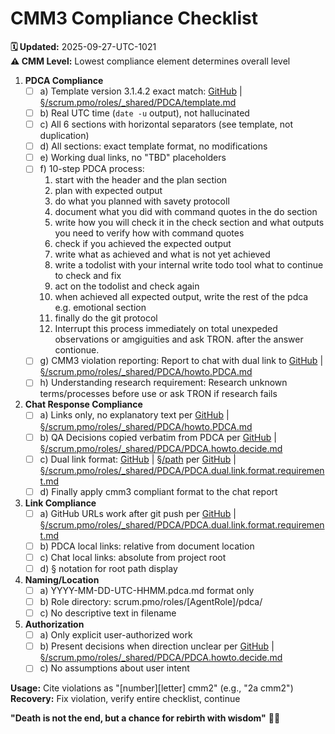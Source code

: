 # CMM3 Compliance Checklist

**🗓️ Updated:** 2025-09-27-UTC-1021  
**⚠️ CMM Level:** Lowest compliance element determines overall level

1. **PDCA Compliance**
   - [ ] a) Template version 3.1.4.2 exact match: [GitHub](https://github.com/Cerulean-Circle-GmbH/Web4Articles/blob/dev/2025-09-24-UTC-1028/scrum.pmo/roles/_shared/PDCA/template.md) | [§/scrum.pmo/roles/_shared/PDCA/template.md](../../_shared/PDCA/template.md)
   - [ ] b) Real UTC time (`date -u` output), not hallucinated
   - [ ] c) All 6 sections with horizontal separators (see template, not duplication)
   - [ ] d) All sections: exact template format, no modifications
   - [ ] e) Working dual links, no "TBD" placeholders
   - [ ] f) 10-step PDCA process:
     1. start with the header and the plan section
     2. plan with expected output
     3. do what you planned with savety protocoll
     4. document what you did with command quotes in the do section
     5. write how you will check it in the check section and what outputs you need to verify how with command quotes
     5. check if you achieved the expected output
     6. write what as achieved and what is not yet achieved
     7. write a todolist with your internal write todo tool what to continue to check and fix
     8. act on the todolist and check again
     9. when achieved all expected output, write the rest of the pdca e.g. emotional section
     10. finally do the git protocol
     11. Interrupt this process immediately on total unexpeded observations or amgiguities and ask TRON. after the answer contionue.
   - [ ] g) CMM3 violation reporting: Report to chat with dual link to [GitHub](https://github.com/Cerulean-Circle-GmbH/Web4Articles/blob/dev/2025-09-24-UTC-1028/scrum.pmo/roles/_shared/PDCA/howto.PDCA.md) | [§/scrum.pmo/roles/_shared/PDCA/howto.PDCA.md](../../_shared/PDCA/howto.PDCA.md)
   - [ ] h) Understanding research requirement: Research unknown terms/processes before use or ask TRON if research fails

2. **Chat Response Compliance**  
   - [ ] a) Links only, no explanatory text per [GitHub](https://github.com/Cerulean-Circle-GmbH/Web4Articles/blob/dev/2025-09-24-UTC-1028/scrum.pmo/roles/_shared/PDCA/howto.PDCA.md) | [§/scrum.pmo/roles/_shared/PDCA/howto.PDCA.md](../../_shared/PDCA/howto.PDCA.md)
   - [ ] b) QA Decisions copied verbatim from PDCA per [GitHub](https://github.com/Cerulean-Circle-GmbH/Web4Articles/blob/dev/2025-09-24-UTC-1028/scrum.pmo/roles/_shared/PDCA/PDCA.howto.decide.md) | [§/scrum.pmo/roles/_shared/PDCA/PDCA.howto.decide.md](../../_shared/PDCA/PDCA.howto.decide.md)
   - [ ] c) Dual link format: [GitHub](URL) | [§/path](path) per [GitHub](https://github.com/Cerulean-Circle-GmbH/Web4Articles/blob/dev/2025-09-24-UTC-1028/scrum.pmo/roles/_shared/PDCA/PDCA.dual.link.format.requirement.md) | [§/scrum.pmo/roles/_shared/PDCA/PDCA.dual.link.format.requirement.md](../../_shared/PDCA/PDCA.dual.link.format.requirement.md)
   - [ ] d) Finally apply cmm3 compliant format to the chat report

3. **Link Compliance**
   - [ ] a) GitHub URLs work after git push per [GitHub](https://github.com/Cerulean-Circle-GmbH/Web4Articles/blob/dev/2025-09-24-UTC-1028/scrum.pmo/roles/_shared/PDCA/PDCA.dual.link.format.requirement.md) | [§/scrum.pmo/roles/_shared/PDCA/PDCA.dual.link.format.requirement.md](../../_shared/PDCA/PDCA.dual.link.format.requirement.md)
   - [ ] b) PDCA local links: relative from document location
   - [ ] c) Chat local links: absolute from project root
   - [ ] d) § notation for root path display

4. **Naming/Location**
   - [ ] a) YYYY-MM-DD-UTC-HHMM.pdca.md format only
   - [ ] b) Role directory: scrum.pmo/roles/[AgentRole]/pdca/
   - [ ] c) No descriptive text in filename

5. **Authorization**
   - [ ] a) Only explicit user-authorized work
   - [ ] b) Present decisions when direction unclear per [GitHub](https://github.com/Cerulean-Circle-GmbH/Web4Articles/blob/dev/2025-09-24-UTC-1028/scrum.pmo/roles/_shared/PDCA/PDCA.howto.decide.md) | [§/scrum.pmo/roles/_shared/PDCA/PDCA.howto.decide.md](../../_shared/PDCA/PDCA.howto.decide.md)
   - [ ] c) No assumptions about user intent

**Usage:** Cite violations as "[number][letter] cmm2" (e.g., "2a cmm2")  
**Recovery:** Fix violation, verify entire checklist, continue

**"Death is not the end, but a chance for rebirth with wisdom"** 🔄✨

